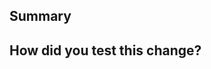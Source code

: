 <!--
  Thanks for submitting a pull request!
  We appreciate you spending the time to work on these changes. Please provide enough information so that others can review your pull request.

  Before submitting a pull request, please make sure the following is done:
  1. Fork [the repository](https://github.com/finos/legend-studio) and create your branch from `master`.
  2. Run `yarn` in the repository root.
  3. If you've fixed a bug or added code that should be tested, add tests!
  4. Add a changeset to summarize your change in the changelogs.
  5. If you haven't already, complete the CLA.

  Learn more about contributing: https://github.com/finos/legend-studio/blob/master/CONTRIBUTING.md
-->

## Summary

<!--
  Explain the **motivation** for making this change. What existing problem(s) does this PR solve?
  Also, link the issue(s) to this PR: e.g. Fixes #1, Resolves #2
  If you also added documentation, link the PR from https://github.com/finos/legend
-->

## How did you test this change?

<!--
  Demonstrate the code is solid. Screenshots/videos if the pull request changes the user interface.
  How exactly did you verify that your PR solves the issue you wanted to solve?
  If you leave this empty, your PR will very likely be closed.
-->

<!--
  More in-depth docs below:
  - Git workflow: https://github.com/finos/legend-studio/blob/master/docs/workflow/working-with-github.md
  - Test: https://github.com/finos/legend-studio/blob/master/docs/technical/test-strategy.md
  - Changeset: https://github.com/finos/legend-studio/blob/master/CONTRIBUTING.md#changeset
  - Dependency: https://github.com/finos/legend-studio/blob/master/docs/workflow/dependencies.md
  - UX/UI: https://github.com/finos/legend-studio/tree/master/docs/ux
-->
